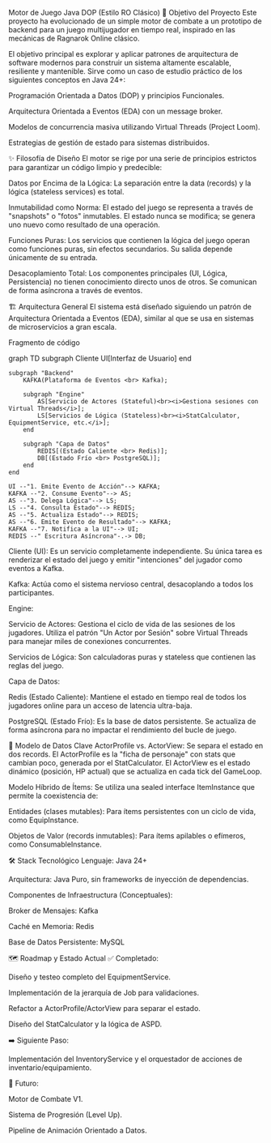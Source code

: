 Motor de Juego Java DOP (Estilo RO Clásico)
🎯 Objetivo del Proyecto
Este proyecto ha evolucionado de un simple motor de combate a un prototipo de backend para un juego multijugador en tiempo real, inspirado en las mecánicas de Ragnarok Online clásico.

El objetivo principal es explorar y aplicar patrones de arquitectura de software modernos para construir un sistema altamente escalable, resiliente y mantenible. Sirve como un caso de estudio práctico de los siguientes conceptos en Java 24+:

Programación Orientada a Datos (DOP) y principios Funcionales.

Arquitectura Orientada a Eventos (EDA) con un message broker.

Modelos de concurrencia masiva utilizando Virtual Threads (Project Loom).

Estrategias de gestión de estado para sistemas distribuidos.

✨ Filosofía de Diseño
El motor se rige por una serie de principios estrictos para garantizar un código limpio y predecible:

Datos por Encima de la Lógica: La separación entre la data (records) y la lógica (stateless services) es total.

Inmutabilidad como Norma: El estado del juego se representa a través de "snapshots" o "fotos" inmutables. El estado nunca se modifica; se genera uno nuevo como resultado de una operación.

Funciones Puras: Los servicios que contienen la lógica del juego operan como funciones puras, sin efectos secundarios. Su salida depende únicamente de su entrada.

Desacoplamiento Total: Los componentes principales (UI, Lógica, Persistencia) no tienen conocimiento directo unos de otros. Se comunican de forma asíncrona a través de eventos.

🏗️ Arquitectura General
El sistema está diseñado siguiendo un patrón de Arquitectura Orientada a Eventos (EDA), similar al que se usa en sistemas de microservicios a gran escala.

Fragmento de código

graph TD
subgraph Cliente
UI[Interfaz de Usuario]
end

    subgraph "Backend"
        KAFKA(Plataforma de Eventos <br> Kafka);
        
        subgraph "Engine"
            AS[Servicio de Actores (Stateful)<br><i>Gestiona sesiones con Virtual Threads</i>];
            LS[Servicios de Lógica (Stateless)<br><i>StatCalculator, EquipmentService, etc.</i>];
        end

        subgraph "Capa de Datos"
            REDIS[(Estado Caliente <br> Redis)];
            DB[(Estado Frío <br> PostgreSQL)];
        end
    end

    UI --"1. Emite Evento de Acción"--> KAFKA;
    KAFKA --"2. Consume Evento"--> AS;
    AS --"3. Delega Lógica"--> LS;
    LS --"4. Consulta Estado"--> REDIS;
    AS --"5. Actualiza Estado"--> REDIS;
    AS --"6. Emite Evento de Resultado"--> KAFKA;
    KAFKA --"7. Notifica a la UI"--> UI;
    REDIS --" Escritura Asíncrona"-.-> DB;

Cliente (UI): Es un servicio completamente independiente. Su única tarea es renderizar el estado del juego y emitir "intenciones" del jugador como eventos a Kafka.

Kafka: Actúa como el sistema nervioso central, desacoplando a todos los participantes.

Engine:

Servicio de Actores: Gestiona el ciclo de vida de las sesiones de los jugadores. Utiliza el patrón "Un Actor por Sesión" sobre Virtual Threads para manejar miles de conexiones concurrentes.

Servicios de Lógica: Son calculadoras puras y stateless que contienen las reglas del juego.

Capa de Datos:

Redis (Estado Caliente): Mantiene el estado en tiempo real de todos los jugadores online para un acceso de latencia ultra-baja.

PostgreSQL (Estado Frío): Es la base de datos persistente. Se actualiza de forma asíncrona para no impactar el rendimiento del bucle de juego.

🧬 Modelo de Datos Clave
ActorProfile vs. ActorView: Se separa el estado en dos records. El ActorProfile es la "ficha de personaje" con stats que cambian poco, generada por el StatCalculator. El ActorView es el estado dinámico (posición, HP actual) que se actualiza en cada tick del GameLoop.

Modelo Híbrido de Ítems: Se utiliza una sealed interface ItemInstance que permite la coexistencia de:

Entidades (clases mutables): Para ítems persistentes con un ciclo de vida, como EquipInstance.

Objetos de Valor (records inmutables): Para ítems apilables o efímeros, como ConsumableInstance.

🛠️ Stack Tecnológico
Lenguaje: Java 24+

Arquitectura: Java Puro, sin frameworks de inyección de dependencias.

Componentes de Infraestructura (Conceptuales):

Broker de Mensajes: Kafka

Caché en Memoria: Redis

Base de Datos Persistente: MySQL

🗺️ Roadmap y Estado Actual
✅ Completado:

Diseño y testeo completo del EquipmentService.

Implementación de la jerarquía de Job para validaciones.

Refactor a ActorProfile/ActorView para separar el estado.

Diseño del StatCalculator y la lógica de ASPD.

➡️ Siguiente Paso:

Implementación del InventoryService y el orquestador de acciones de inventario/equipamiento.

🚀 Futuro:

Motor de Combate V1.

Sistema de Progresión (Level Up).

Pipeline de Animación Orientado a Datos.